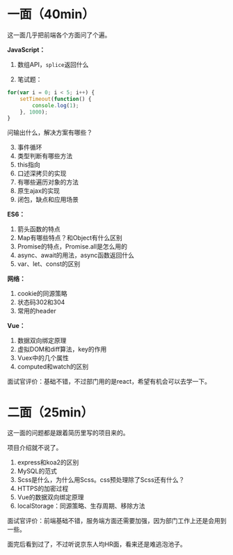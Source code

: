 <!--
 * @Author       : BigDgreen
 * @Date         : 2020-08-22 19:20:08
 * @LastEditors  : BigDgreen
 * @LastEditTime : 2020-08-22 21:36:46
 * @FilePath     : \前端知识点总结\面试\面经\京东校招一二面\readme.md
-->
# 一面（40min）
这一面几乎把前端各个方面问了个遍。

**JavaScript：**
1. 数组API，`splice`返回什么

2. 笔试题：
```js
for(var i = 0; i < 5; i++) {
    setTimeout(function() {
        console.log(1);
    }, 1000);
}
```
问输出什么，解决方案有哪些？

3. 事件循环
4. 类型判断有哪些方法
5. this指向
6. 口述深拷贝的实现
7. 有哪些遍历对象的方法
8. 原生ajax的实现
9. 闭包，缺点和应用场景

**ES6：**
1. 箭头函数的特点
2. Map有哪些特点？和Object有什么区别
3. Promise的特点，Promise.all是怎么用的
4. async、await的用法，async函数返回什么
5. var、let、const的区别

**网络：**
1. cookie的同源策略
2. 状态码302和304
3. 常用的header

**Vue：**
1. 数据双向绑定原理
2. 虚拟DOM和diff算法，key的作用
3. Vuex中的几个属性
4. computed和watch的区别

面试官评价：基础不错，不过部门用的是react，希望有机会可以去学一下。

# 二面（25min）
这一面的问题都是跟着简历里写的项目来的。

项目介绍就不说了。

1. express和koa2的区别
2. MySQL的范式
3. Scss是什么，为什么用Scss。css预处理除了Scss还有什么？
4. HTTPS的加密过程
5. Vue的数据双向绑定原理
6. localStorage：同源策略、生存周期、移除方法

面试官评价：前端基础不错，服务端方面还需要加强，因为部门工作上还是会用到一些。

面完后看到过了，不过听说京东人均HR面，看来还是难逃泡池子。

